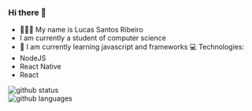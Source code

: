 ### Hi there 👋
 - 👨🏻‍💻 My name is Lucas Santos Ribeiro
 - I am currently a student of computer science
 - 🌱 I am currently learning javascript and frameworks
💻 Technologies:
 - NodeJS
 - React Native
 - React 
<div style="display:flex;flex-direction:column">
  <img src="https://github-readme-stats.vercel.app/api?username=lucasNetwork&show_icons=true&theme=tokyonight" alt="github status"/>  
  <img src="https://github-readme-stats.vercel.app/api/top-langs/?username=lucasNetwork&layout=compact&theme=tokyonight" alt="github languages"/>
</div>

<!--
**lucasnetwork/lucasnetwork** is a ✨ _special_ ✨ repository because its `README.md` (this file) appears on your GitHub profile.

Here are some ideas to get you started:

- 🔭 I’m currently working on ...
- 🌱 I’m currently learning ...
- 👯 I’m looking to collaborate on ...
- 🤔 I’m looking for help with ...
- 💬 Ask me about ...
- 📫 How to reach me: ...
- 😄 Pronouns: ...
- ⚡ Fun fact: ...
-->

